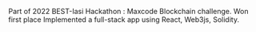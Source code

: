 Part of 2022 BEST-Iasi Hackathon : Maxcode Blockchain challenge. Won first place
Implemented a full-stack app using React, Web3js, Solidity.
